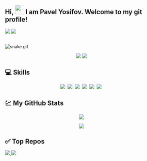 ## Hi, <img src="https://raw.githubusercontent.com/aemmadi/aemmadi/master/wave.gif" width="30px"> I am Pavel Yosifov. Welcome to my git profile! 

<p align="left">
<a href="https://linkedin.com/in/pavel-yosifov-647445262" target="_blank"><img src="https://img.shields.io/badge/-LinkedIn-%230077B5?style=for-the-badge&logo=linkedin&logoColor=white" target="_blank"></a>
  <a href = "mailto: pyosifov99@gmail.com"><img src="https://img.shields.io/badge/-Gmail-%23333?style=for-the-badge&logo=gmail&logoColor=white" target="_blank"></a>
 </br>
</br>
</p>

![snake gif](https://github.com/simeonpetkov1999/simeonpetkov1999/blob/output/github-contribution-grid-snake.svg)

<p align="center">
<a href="https://github.com/PavelYosifov"><img src="https://komarev.com/ghpvc/?username=PavelYosifov&color=0F6D31&style=for-the-badge"/></a>
<a href="https://github.com/PavelYosifov"><img src="https://img.shields.io/github/followers/PavelYosifov?color=0F6D31&style=for-the-badge" /></a> 
</p>

## :computer: Skills
<p align='center'>
    <img src='https://img.shields.io/badge/C%23-239120?style=for-the-badge&logo=c-sharp&logoColor=white&color=0f6d31'>&nbsp;
    <img src='https://img.shields.io/badge/HTML-239120?style=for-the-badge&logo=html5&logoColor=black&color=F7DF1E'>&nbsp;
    <img src='https://img.shields.io/badge/CSS-239120?&style=for-the-badge&logo=css3&logoColor=black&color=F7DF1E'>&nbsp;
    <img src='https://img.shields.io/badge/JavaScript-F7DF1E?style=for-the-badge&logo=javascript&logoColor=black&color=F7DF1E'>&nbsp;
    <img src='https://img.shields.io/badge/Git-423f6d?style=for-the-badge&logo=git&logoColor=white&color=E84E31'>&nbsp;
    <img src='https://img.shields.io/badge/Visual Studio-423f6d?style=for-the-badge&logo=visual%20studio%20code&logoColor=white&color=7348A0'>&nbsp;
</p>

## :chart: My GitHub Stats
<p align="center">
 <img  src="http://github-readme-streak-stats.herokuapp.com?user=PavelYosifov&theme=blue-green&date_format=j%20M%5B%20Y%5D" />
</p>
<p align="center">
 <img  src="https://github-readme-stats.vercel.app/api?username=PavelYosifov&show_icons=true&theme=blue-green" />
</p>


## :white_check_mark: Top Repos
<p>
<a href="https://github.com/PavelYosifov/Manual-QA-first-steps">
  <img src="https://github-readme-stats.vercel.app/api/pin/?username=PavelYosifov&repo=Manual-QA-first-steps&theme=gotham "  />
</a>
  <a href="https://github.com/PavelYosifov/C-basics">
  <img src="https://github-readme-stats.vercel.app/api/pin/?username=PavelYosifov&repo=C-basics&theme=gotham"  />
</a>
<p/>
  
